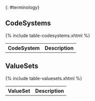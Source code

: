 {: #terminology}

## CodeSystems

<table class="grid">
  <tr><th>CodeSystem</th><th>Description</th></tr>
{% include table-codesystems.xhtml %}
</table>

## ValueSets

<table class="grid">
  <tr><th>ValueSet</th><th>Description</th></tr>
{% include table-valuesets.xhtml %}
</table>